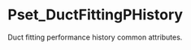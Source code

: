 # Pset_DuctFittingPHistory

Duct fitting performance history common attributes.<!-- end of definition -->
